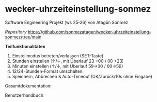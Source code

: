 # wecker-uhrzeiteinstellung-sonmez

Software Engineering Projekt (ws 25-26)
von Atagün Sönmez

*Repository*
https://github.com/sonmezatagun/wecker-uhrzeiteinstellung-sonmez/tree/main 

**Teilfunktionalitäten**
1. Einstellmodus betreten/verlassen (SET-Taste)
2. Stunden einstellen (↑/↓, mit Überlauf 23→00 / 00→23)
3. Minuten einstellen (↑/↓, mit Überlauf 59→00 / 00→59)
4. 12/24-Stunden-Format umschalten
5. Speichern, Abbrechen & Auto-Timeout (OK/Zurück/10s ohne Eingabe)

Gesamtdokumentation:

Benutzerhandbuch:
